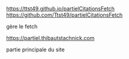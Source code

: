 https://ttst49.github.io/partielCitationsFetch
https://github.com/Ttst49/partielCitationsFetch

gère le fetch


https://partiel.thibautstachnick.com

partie principale du site
